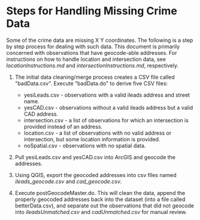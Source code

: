 # Steps for Handling Missing Crime Data 

Some of the crime data are missing X Y coordinates. The following is a step by step process for dealing with such data. This document is primarily concerned with observations that have geocode-able addresses. For instructions on how to handle location and intersection data, see *locationInstructions.md* and *intersectionInstructions.md*, respectively.

1. The initial data cleaning/merge process creates a CSV file called "badData.csv". Execute "badData.do" to derive five CSV files:
	- yesiLeads.csv - observations with a valid ileads address and street name. 
	- yesCAD.csv - observations without a valid ileads address but a valid CAD address. 
	- intersection.csv - a list of observations for which an intersection is provided instead of an address.
	- location.csv - a list of observations with no valid address or intersection, but some location information is provided.
	- noSpatial.csv - observations with no spatial data. 
	
2. Pull yesiLeads.csv and yesCAD.csv into ArcGIS and geocode the addresses.

3. Using QGIS, export the geocoded addresses into csv files named *ileads_geocode.csv* and *cad_geocode.csv*.

4. Execute postGeocodeMaster.do. This will clean the data, append the properly geocoded addresses back into the dataset (into a file called betterData.csv), and separate out the observations that did not geocode into *ileadsUnmatched.csv* and *cadUnmatched.csv* for manual review.